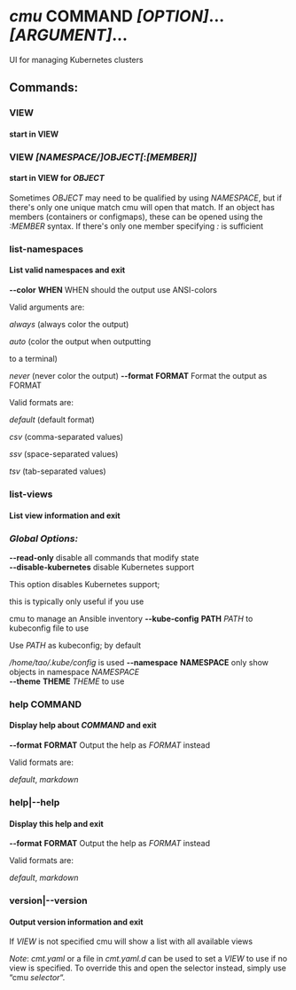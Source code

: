 # ___cmu___ __COMMAND__ _\[OPTION\]_... _\[ARGUMENT\]_...

UI for managing Kubernetes clusters

## Commands:
### VIEW
#### start in VIEW
  
  
### VIEW _[_NAMESPACE/_]_OBJECT_[_:_[_MEMBER_]]_
#### start in VIEW for _OBJECT_
  
  

Sometimes _OBJECT_ may need to be qualified by using _NAMESPACE_, but if there's only one unique match cmu will open that match. If an object has members (containers or configmaps), these can be opened using the _:MEMBER_ syntax. If there's only one member specifying _:_ is sufficient
  
  
  
  
### list-namespaces
#### List valid namespaces and exit
  
  
  __--color__ __WHEN__
  WHEN should the output use ANSI-colors  

  Valid arguments are:

  _always_ (always color the output)

  _auto_ (color the output when outputting

  to a terminal)

  _never_ (never color the output)
  __--format__ __FORMAT__
  Format the output as FORMAT  

  Valid formats are:

  _default_ (default format)

  _csv_ (comma-separated values)

  _ssv_ (space-separated values)

  _tsv_ (tab-separated values)
### list-views
#### List view information and exit
  
  
  
  
### _Global Options:_

  __--read-only__
disable all commands that modify state  
  __--disable-kubernetes__
disable Kubernetes support  

This option disables Kubernetes support;

this is typically only useful if you use

cmu to manage an Ansible inventory
  __--kube-config__ __PATH__
_PATH_ to kubeconfig file to use  

Use _PATH_ as kubeconfig; by default

_/home/tao/.kube/config_ is used
  __--namespace__ __NAMESPACE__
only show objects in namespace _NAMESPACE_  
  __--theme__ __THEME__
_THEME_ to use  
  
  
### help __COMMAND__
#### Display help about _COMMAND_ and exit
  
  
  __--format__ __FORMAT__
  Output the help as _FORMAT_ instead  

  Valid formats are:

  _default_, _markdown_
### help|--help
#### Display this help and exit
  
  
  __--format__ __FORMAT__
  Output the help as _FORMAT_ instead  

  Valid formats are:

  _default_, _markdown_
### version|--version
#### Output version information and exit
  
  

If _VIEW_ is not specified cmu will show a list with all available views

_Note_: _cmt.yaml_ or a file in _cmt.yaml.d_ can be used to set a _VIEW_ to use
if no view is specified. To override this and open the selector instead,
simply use “cmu _selector_“.
